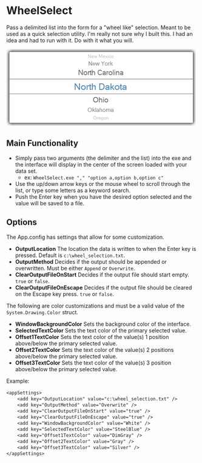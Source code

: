 # WheelSelect

Pass a delimited list into the form for a "wheel like" selection. Meant to be used as a quick selection utility. I'm really not sure why I built this. I had an idea and had to run with it. Do with it what you will.

![wheel_select](https://github.com/fischgeek/WheelSelect/blob/readme-assets/WheelSelect/readme-assets/wheel_select.png)

## Main Functionality

- Simply pass two arguments (the delimiter and the list) into the exe and the interface will display in the center of the screen loaded with your data set.
  - ex: `WheelSelect.exe "," "option a,option b,option c"`
- Use the up/down arrow keys or the mouse wheel to scroll through the list, or type some letters as a keyword search.
- Push the Enter key when you have the desired option selected and the value will be saved to a file.

## Options

The App.config has settings that allow for some customization.

- **OutputLocation** The location the data is written to when the Enter key is pressed. Default is `c:\wheel_selection.txt`.
- **OutputMethod** Decides if the output should be appended or overwritten. Must be either `Append` or `Overwrite`.
- **ClearOutputFileOnStart** Decides if the output file should start empty. `true` or `false`.
- **ClearOutputFileOnEscape** Decides if the output file should be cleared on the Escape key press. `true` or `false`.

The following are color customizations and must be a valid value of the `System.Drawing.Color` struct.

- **WindowBackgroundColor** Sets the background color of the interface.
- **SelectedTextColor** Sets the text color of the primary selected value.
- **Offset1TextColor** Sets the text color of the value(s) 1 position above/below the primary selected value.
- **Offset2TextColor** Sets the text color of the value(s) 2 positions above/below the primary selected value.
- **Offset3TextColor** Sets the text color of the value(s) 3 position above/below the primary selected value.

Example:

```
<appSettings>
    <add key="OutputLocation" value="c:\wheel_selection.txt" />
    <add key="OutputMethod" value="Overwrite" />
    <add key="ClearOutputFileOnStart" value="true" />
    <add key="ClearOutputFileOnEscape" value="true" />
    <add key="WindowBackgroundColor" value="White" />
    <add key="SelectedTextColor" value="SteelBlue" />
    <add key="Offset1TextColor" value="DimGray" />
    <add key="Offset2TextColor" value="Gray" />
    <add key="Offset3TextColor" value="Silver" />
</appSettings>
```
